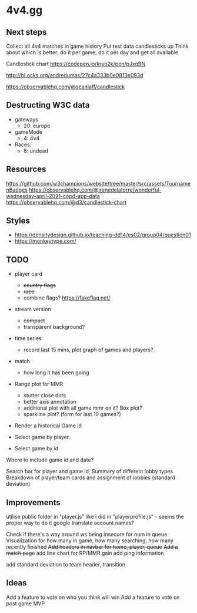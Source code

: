 # 4v4.gg

## Next steps

Collect all 4v4 matches in game history
Put test data candlesticks up
Think about which is better:
do it per game,
do it per day and get all available

Candlestick chart
https://codepen.io/kryo2k/pen/pJxqBN

http://bl.ocks.org/andredumas/27c4a333b0e0813e093d

https://observablehq.com/@seanlaff/candlestick

## Destructing W3C data

- gateways
  - 20: europe
- gameMode
  - 4: 4v4
- Races:
  - 8: undead

## Resources

https://github.com/w3champions/website/tree/master/src/assets/TournamenBadges
https://observablehq.com/@irenedelatorre/wonderful-wednesday-april-2021-copd-app-data
https://observablehq.com/@d3/candlestick-chart

## Styles

- https://densitydesign.github.io/teaching-dd14/es02/group04/question01
- https://monkeytype.com/

## TODO

- player card

  - ~~country flags~~
  - ~~race~~
  - combine flags? https://fakeflag.net/

- stream version

  - ~~compact~~
  - transparent background?

- time series

  - record last 15 mins, plot graph of games and players?

- match

  - how long it has been going

- Range plot for MMR

  - stutter close dots
  - better axis annotation
  - additional plot with all game mmr on it? Box plot?
  - sparkline plot? (form for last 10 games?)

- Render a historical Game id
- Select game by player
- Select game by id

Where to include game id and date?

Search bar for player and game id,
Summary of different lobby types
Breakdown of player/team cards and assignment of lobbies (standard deviation)

## Improvements

utilise public folder in "player.js" like i did in "playerprofile.js" - seems the proper way to do it
google translate account names?

Check if there's a way around ws being insecure for num in queue
Visualization for how many in game, how many searching, how many recently finished
~~Add headers in navbar for home, player, queue~~
~~Add a match page~~
add line chart for RP/MMR gain
add ping information

add standard deviation to team header, transition

## Ideas

Add a feature to vote on who you think will win
Add a feature to vote on post game MVP
